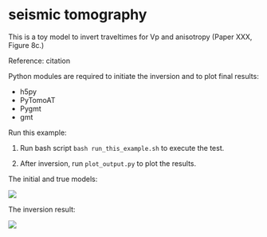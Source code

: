# seismic tomography

This is a toy model to invert traveltimes for Vp and anisotropy (Paper XXX, Figure 8c.)

Reference:
citation

Python modules are required to initiate the inversion and to plot final results:
- h5py
- PyTomoAT
- Pygmt
- gmt

Run this example:

1. Run bash script `bash run_this_example.sh` to execute the test.

2. After inversion, run `plot_output.py` to plot the results.

The initial and true models:

![](img/model_setting.jpg)

The inversion result:

![](img/model_inv.jpg)


